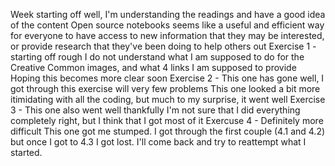 Week starting off well, I'm understanding the readings and have a good idea of the content
Open source notebooks seems like a useful and efficient way for everyone to have access to new information that they may be interested, or provide research that they've been doing to help others out
Exercise 1 - starting off rough
  I do not understand what I am supposed to do for the Creative Common images, and what 4 links I am supposed to provide
  Hoping this becomes more clear soon
Exercise 2 - This one has gone well, I got through this exercise will very few problems
  This one looked a bit more itimidating with all the coding, but much to my surprise, it went well
Exercise 3 - This one also went well thankfully
  I'm not sure that I did everything completely right, but I think that I got most of it
Exercuse 4 - Definitely more difficult
  This one got me stumped. I got through the first couple (4.1 and 4.2) but once I got to 4.3 I got lost. I'll come back and try to       reattempt what I started. 
